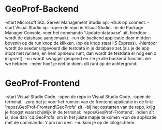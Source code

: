 # GeoProf-Backend
-start Microsoft SQL Server Management Studio op.
-druk op connect.
-start Visual Studio op.
-open de repo in Visual Studio.
-in de Package Manager Console, voer het commando 'Update-database' uit, hierdoor wordt de database aangemaakt.
-run de backend applicatie door midden bovenin op de run knop de klikken. (op de knop staat IIS Express).
-hierdoor wordt de seeder uitgevoerd die testdata in je database zet.(als je de app stopt met runnen, en hem opnieuw runt, dan wordt de testdata er nog een x in gezet).
-nu wordt swagger geopend en zie je alle backend functies die we hebben.
-meer hoef je niet te doen. dit runt op de achtergrond.

# GeoProf-Frontend
-start Visual Studio Code.
-open de repo in Visual Studio Code.
-open de terminal.
-zorg dat je voor het runnen van de frontend applicatie in de link: 'repos\GeoProf-Frontend\GeoProfs' zit.
-bij het opstarten van de repo, krijg je hoogst waarschijnlijk in de terminal: 'repos\GeoProf-Frontend\'. indien dit is, doe dan 'cd GeoProfs' om in het juiste mapje te komen
-run de applicatie met de commando: 'npm run dev'.
-nu kom je op de inlogscherm.

